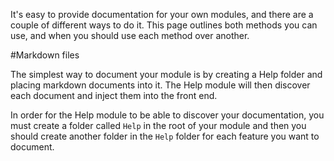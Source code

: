 It's easy to provide documentation for your own modules, and there are a couple of different ways to do it. This page outlines both methods you can use, and when you should use each method over another.

#Markdown files

The simplest way to document your module is by creating a Help folder and placing markdown documents into it. The Help module will then discover each document and inject them into the front end.

In order for the Help module to be able to discover your documentation, you must create a folder called `Help` in the root of your module and then you should create another folder in the `Help` folder for each feature you want to document.